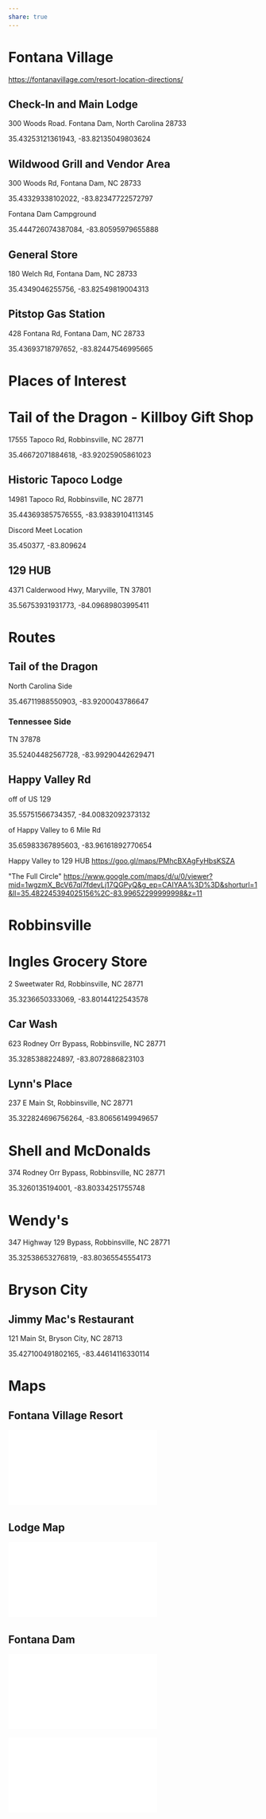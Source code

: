 ```yaml
---
share: true
---
```

# Fontana Village
https://fontanavillage.com/resort-location-directions/

## Check-In and Main Lodge
300 Woods Road. Fontana Dam, North Carolina 28733

35.43253121361943, -83.82135049803624

## Wildwood Grill and Vendor Area
300 Woods Rd, Fontana Dam, NC 28733

35.43329338102022, -83.82347722572797

Fontana Dam Campground

35.444726074387084, -83.80595979655888

## General Store
180 Welch Rd, Fontana Dam, NC 28733

35.4349046255756, -83.82549819004313

## Pitstop Gas Station
428 Fontana Rd, Fontana Dam, NC 28733

35.43693718797652, -83.82447546995665

# Places of Interest
# Tail of the Dragon - Killboy Gift Shop
17555 Tapoco Rd, Robbinsville, NC 28771

35.46672071884618, -83.92025905861023

## Historic Tapoco Lodge
14981 Tapoco Rd, Robbinsville, NC 28771

35.443693857576555, -83.93839104113145

Discord Meet Location

35.450377, -83.809624

## 129 HUB
4371 Calderwood Hwy, Maryville, TN 37801

35.56753931931773, -84.09689803995411

# Routes
## Tail of the Dragon
North Carolina Side

35.46711988550903, -83.9200043786647

### Tennessee Side
 TN 37878

35.52404482567728, -83.99290442629471


## Happy Valley Rd
off of US 129

35.55751566734357, -84.00832092373132

of Happy Valley to 6 Mile Rd

35.65983367895603, -83.96161892770654

Happy Valley to 129 HUB
https://goo.gl/maps/PMhcBXAgFyHbsKSZA

"The Full Circle"
https://www.google.com/maps/d/u/0/viewer?mid=1wgzmX_BcV67ql7fdevLj17QGPyQ&g_ep=CAIYAA%3D%3D&shorturl=1&ll=35.482245394025156%2C-83.99652299999998&z=11


# Robbinsville
# Ingles Grocery Store
2 Sweetwater Rd, Robbinsville, NC 28771

35.3236650333069, -83.80144122543578

## Car Wash
623 Rodney Orr Bypass, Robbinsville, NC 28771

35.3285388224897, -83.8072886823103

## Lynn's Place
237 E Main St, Robbinsville, NC 28771

35.322824696756264, -83.80656149949657

# Shell and McDonalds
374 Rodney Orr Bypass, Robbinsville, NC 28771

35.3260135194001, -83.80334251755748

# Wendy's
347 Highway 129 Bypass, Robbinsville, NC 28771

35.32538653276819, -83.80365545554173

# Bryson City
## Jimmy Mac's Restaurant
121 Main St, Bryson City, NC 28713

35.427100491802165, -83.44614116330114

# Maps
## Fontana Village Resort
![Resort-Map-2018.pdf](./Resort-Map-2018.pdf)

## Lodge Map
![Lodge-Map-2018.pdf](../../0%20-%20Attachments/Lodge-Map-2018.pdf)

## Fontana Dam
![Resort-Map-with-Campground-2017-2.pdf](../../0%20-%20Attachments/Resort-Map-with-Campground-2017-2.pdf)


![Happy Valley to 129 HUB.pdf](../../0%20-%20Attachments/Happy%20Valley%20to%20129%20HUB.pdf)


